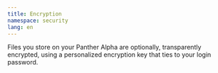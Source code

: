 ```yaml
---
title: Encryption
namespace: security
lang: en
---
```


Files you store on your Panther Alpha are optionally, transparently encrypted, using a personalized encryption key that ties to your login password.